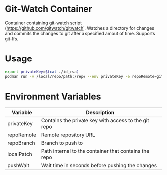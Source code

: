 # Git-Watch Container
Container containing git-watch script (https://github.com/gitwatch/gitwatch). Watches a directory for changes and commits the changes to git after a specified amout of time. Supports git-lfs.

# Usage
```sh
export privateKey=$(cat ./id_rsa)
podman run -v /local/repo/path:/repo --env privateKey -e repoRemote=git@gitlab.com:cptpessimist/test.git -e repoBranch=gitwatch -e localPath=/repo registry.gitlab.com/cptpessimist/git-watch:master
```

# Environment Variables
| Variable | Description |
|----------|-------------|
| privateKey |  Contains the private key with access to the git repo |
| repoRemote | Remote repository URL | 
| repoBranch | Branch to push to |
| localPatch | Path internal to the container that contains the repo |
| pushWait | Wait time in seconds before pushing the changes |